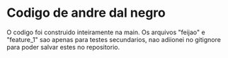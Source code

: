 
# Codigo de andre dal negro

O codigo foi construido inteiramente na main. Os arquivos "feijao" e "feature_1" sao apenas para testes secundarios, nao adiionei no gitignore para poder salvar estes no repositorio.

